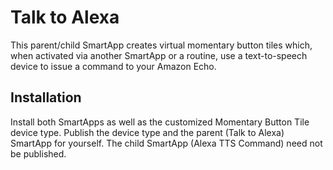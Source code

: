# Talk to Alexa
This parent/child SmartApp creates virtual momentary button tiles which, when activated via another SmartApp or a routine, use a text-to-speech device to issue a command to your Amazon Echo.


## Installation
Install both SmartApps as well as the customized Momentary Button Tile device type.  Publish the device type and the parent (Talk to Alexa) SmartApp for yourself.  The child SmartApp (Alexa TTS Command) need not be published.
